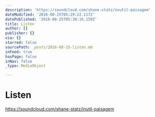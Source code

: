 ```yaml
---
description: 'https://soundcloud.com/shane-statz/inutil-paisagem'
dateModified: '2016-08-25T05:29:22.117Z'
datePublished: '2016-08-25T05:30:16.159Z'
title: Listen
author: []
publisher: {}
via: {}
starred: false
sourcePath: _posts/2016-08-25-listen.md
inFeed: true
hasPage: false
inNav: false
_type: MediaObject

---
```

# Listen

https://soundcloud.com/shane-statz/inutil-paisagem